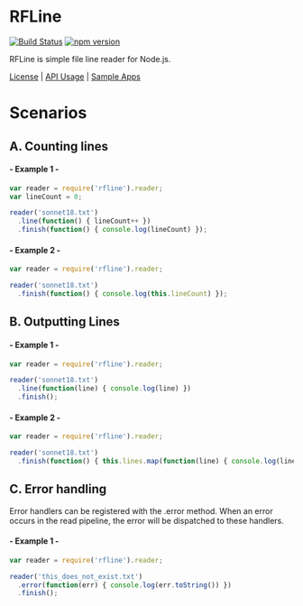 # RFLine

[![Build Status](https://travis-ci.org/dicksont/rfline.svg?branch=master)](https://travis-ci.org/dicksont/rfline) [![npm version](https://badge.fury.io/js/rfline.svg)](http://badge.fury.io/js/rfline)

RFLine is simple file line reader for Node.js.

[License](LICENSE) | [API Usage](API.md) | [Sample Apps](//github.com/dicksont/rfline-examples)

# Scenarios
## A. Counting lines

#### - Example 1 -

```javascript
var reader = require('rfline').reader;
var lineCount = 0;

reader('sonnet18.txt')
  .line(function() { lineCount++ })
  .finish(function() { console.log(lineCount) });
```

#### - Example 2 -

```javascript
var reader = require('rfline').reader;

reader('sonnet18.txt')
  .finish(function() { console.log(this.lineCount) });
```

## B. Outputting Lines

#### - Example 1 -

```javascript
var reader = require('rfline').reader;

reader('sonnet18.txt')
  .line(function(line) { console.log(line) })
  .finish();
```

#### - Example 2 -

```javascript
var reader = require('rfline').reader;

reader('sonnet18.txt')
  .finish(function() { this.lines.map(function(line) { console.log(line) }});
```

## C. Error handling

Error handlers can be registered with the .error method. When an error occurs in the read pipeline, the error will be dispatched to these handlers.

#### - Example 1 -

```javascript
var reader = require('rfline').reader;

reader('this_does_not_exist.txt')
  .error(function(err) { console.log(err.toString()) })
  .finish();
```

